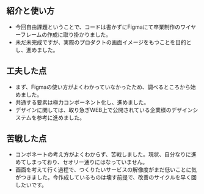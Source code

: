 ## 紹介と使い方

  - 今回自由課題ということで、コードは書かずにFigmaにて卒業制作のワイヤーフレームの作成に取り掛かりました。
  - 未だ未完成ですが、実際のプロダクトの画面イメージをもつことを目的とし、進めました。

## 工夫した点

  - まず、Figmaの使い方がよくわかっていなかったため、調べるところから始めました。
  - 共通する要素は極力コンポーネント化し、進めました。
  - デザインに関しては、取り急ぎWEB上で公開されている企業様のデザインシステムを参考に進めました。

## 苦戦した点

  - コンポネートの考え方がよくわからず、苦戦しました。現状、自分なりに進めてしまっており、セオリー通りにはなっていません。
  - 画面を考えて行く過程で、つくりたいサービスの解像度がまだ低いことに気がつきました。今作成しているものは壊す前提で、改善のサイクルを早く回したいです。
